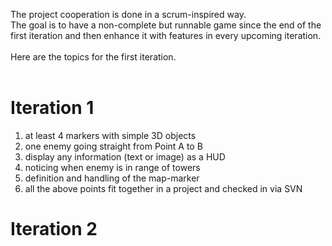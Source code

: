 The project cooperation is done in a scrum-inspired way.<br>
The goal is to have a non-complete but runnable game since the end of the first iteration and then enhance it with features in every upcoming iteration.<br>
<br>
Here are the topics for the first iteration.<br>
<br>
<h1>Iteration 1</h1>

<ol><li>at least 4 markers with simple 3D objects<br>
</li><li>one enemy going straight from Point A to B<br>
</li><li>display any information (text or image) as a HUD<br>
</li><li>noticing when enemy is in range of towers<br>
</li><li>definition and handling of the map-marker<br>
</li><li>all the above points fit together in a project and checked in via SVN</li></ol>

<h1>Iteration 2</h1>